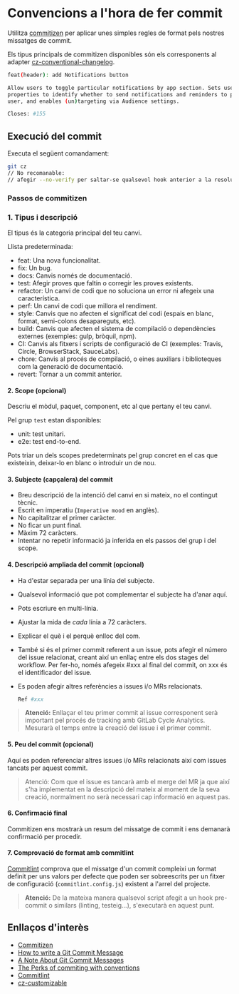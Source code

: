 # Convencions a l'hora de fer commit

Utilitza [commitizen](https://commitizen.github.io/cz-cli/)
per aplicar unes simples regles de format pels nostres missatges de commit.

Els tipus principals de commitizen disponibles són els corresponents al adapter
[cz-conventional-changelog](https://github.com/commitizen/cz-conventional-changelog).

```bash
feat(header): add Notifications button

Allow users to toggle particular notifications by app section. Sets user
properties to identify whether to send notifications and reminders to particular
user, and enables (un)targeting via Audience settings.

Closes: #155
```

## Execució del commit

Executa el següent comandament:

```bash
git cz
// No recomanable:
// afegir --no-verify per saltar-se qualsevol hook anterior a la resolució del commit
```

### Passos de commitizen

### 1. Tipus i descripció

El tipus és la categoria principal del teu canvi.

Llista predeterminada:

- feat: Una nova funcionalitat.
- fix: Un bug.
- docs: Canvis només de documentació.
- test: Afegir proves que faltin o corregir les proves existents.
- refactor: Un canvi de codi que no soluciona un error ni afegeix una característica.
- perf: Un canvi de codi que millora el rendiment.
- style: Canvis que no afecten el significat del codi (espais en blanc, format, semi-colons desapareguts, etc).
- build: Canvis que afecten el sistema de compilació o dependències externes (exemples: gulp, bròquil, npm).
- CI: Canvis als fitxers i scripts de configuració de CI (exemples: Travis, Circle, BrowserStack, SauceLabs).
- chore: Canvis al procés de compilació, o eines auxiliars i biblioteques com la generació de documentació.
- revert: Tornar a un commit anterior.

#### 2. Scope (opcional)

Descriu el mòdul, paquet, component, etc al que pertany el teu canvi.

Pel grup `test` estan disponibles:

- unit: test unitari.
- e2e: test end-to-end.

Pots triar un dels scopes predeterminats pel grup concret en el cas que existeixin, deixar-lo en blanc o introduir un de nou.

#### 3. Subjecte (capçalera) del commit

- Breu descripció de la intenció del canvi en si mateix, no el contingut tècnic.
- Escrit en imperatiu (`Imperative mood` en anglès).
- No capitalitzar el primer caràcter.
- No ficar un punt final.
- Màxim 72 caràcters.
- Intentar no repetir informació ja inferida en els passos del grup i del scope.

#### 4. Descripció ampliada del commit (opcional)

- Ha d'estar separada per una línia del subjecte.
- Qualsevol informació que pot complementar el subjecte ha d'anar aquí.
- Pots escriure en multi-línia.
- Ajustar la mida de _cada_ línia a 72 caràcters.
- Explicar el què i el perquè enlloc del com.
- També si és el primer commit referent a un issue, pots afegir el número del issue relacionat, creant així un enllaç entre els dos stages del workflow.
  Per fer-ho, només afegeix #xxx al final del commit, on xxx és el identificador del issue.
- Es poden afegir altres referències a issues i/o MRs relacionats.

  ```bash
  Ref #xxx
  ```

> **Atenció:** Enllaçar el teu primer commit al issue corresponent serà important pel procés de tracking amb GitLab Cycle Analytics. Mesurarà el temps entre la creació del issue i el primer commit.

#### 5. Peu del commit (opcional)

Aquí es poden referenciar altres issues i/o MRs relacionats així com issues tancats per aquest commit.

> Atenció: Com que el issue es tancarà amb el merge del MR ja que així s'ha implementat en la descripció del mateix al moment de la seva creació, normalment no serà necessari cap informació en aquest pas.

#### 6. Confirmació final

Commitizen ens mostrarà un resum del missatge de commit i ens demanarà confirmació per procedir.

#### 7. Comprovació de format amb commitlint

[Commitlint](https://github.com/conventional-changelog/commitlint) comprova que el missatge d'un commit compleixi un format definit per uns valors per defecte
que poden ser sobreescrits per un fitxer de configuració (`commitlint.config.js`) existent a l'arrel del projecte.

> **Atenció:** De la mateixa manera qualsevol script afegit a un hook pre-commit o similars (linting, testeig...), s'executarà en aquest punt.

## Enllaços d'interès

- [Commitizen](https://commitizen.github.io/cz-cli/)
- [How to write a Git Commit Message](https://chris.beams.io/posts/git-commit/)
- [A Note About Git Commit Messages](https://tbaggery.com/2008/04/19/a-note-about-git-commit-messages.html)
- [The Perks of commiting with conventions](https://slides.com/marionebl/the-perks-of-committing-with-conventions#/)
- [Commitlint](https://github.com/conventional-changelog/commitlint)
- [cz-customizable](https://github.com/leonardoanalista/cz-customizable)

